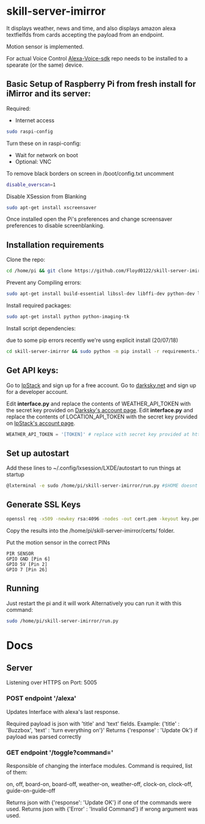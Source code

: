 # skill-server-imirror

It displays weather, news and time, and also displays amazon alexa textfielfds
 from cards accepting the payload from an endpoint.

Motion sensor is implemented.

For actual Voice Control [Alexa-Voice-sdk](https://github.com/Floyd0122/avs-device-sdk) repo needs to be installed to a spearate (or the same) device.


## Basic Setup of Raspberry Pi from fresh install for iMirror and its server:


Required: 
* Internet access

```bash
sudo raspi-config
```
Turn these on in raspi-config: 

* Wait for network on boot
* Optional: VNC

To remove black borders on screen
in /boot/config.txt uncomment 
```bash
disable_overscan=1
```

Disable XSession from Blanking  
```bash
sudo apt-get install xscreensaver
```
Once installed open the Pi's preferences and change screensaver preferences to disable screenblanking.

## Installation requirements

Clone the repo:
```bash
cd /home/pi && git clone https://github.com/Floyd0122/skill-server-imirror.git
```
Prevent any Compiling errors:
```bash
sudo apt-get install build-essential libssl-dev libffi-dev python-dev libglib2.0-dev
```
Install required packages:
```bash
sudo apt-get install python python-imaging-tk
```


Install script dependencies:

due to some pip errors recently we're usng explicit install (20/07/18)

```bash
cd skill-server-imirror && sudo python -m pip install -r requirements.txt
```

## Get API keys:
Go to [IpStack](https://ipstack.com/signup/free) and sign up for a free account.
Go to [darksky.net](https://darksky.net/dev/) and sign up for a developer account. 

Edit **interface.py** and replace the contents of WEATHER_API_TOKEN with the secret key provided on [Darksky's account page](https://darksky.net/dev/account/).
Edit **interface.py** and replace the contents of LOCATION_API_TOKEN with the secret key provided on [IpStack's account page](https://ipstack.com/quickstart/).
```python
WEATHER_API_TOKEN = '[TOKEN]' # replace with secret key provided at https://darksky.net/dev/account/
```

## Set up autostart
Add these lines to ~/.config/lxsession/LXDE/autostart to run things at startup
```bash
@lxterminal -e sudo /home/pi/skill-server-imirror/run.py #$HOME doesnt work
```

## Generate SSL Keys
```bash
openssl req -x509 -newkey rsa:4096 -nodes -out cert.pem -keyout key.pem -days 365
```
Copy the results into the /home/pi/skill-server-imirror/certs/ folder.

Put the motion sensor in the correct PINs
```
PIR SENSOR
GPIO GND [Pin 6]
GPIO 5V [Pin 2]
GPIO 7 [Pin 26]
```

## Running
Just restart the pi and it will work
Alternatively you can run it with this command:
```bash
sudo /home/pi/skill-server-imirror/run.py
```

# Docs
## Server

Listening over HTTPS on Port: 5005

### POST endpoint '/alexa'
Updates Interface with alexa's last response.


Required payload is json with 'title' and 'text' fields. Example: {'title' : 'Buzzbox', 'text' : 'turn everything on'}'
Returns {'response' : 'Update Ok'} if payload was parsed correctly

### GET endpoint '/toggle?command='
Responsible of changing the interface modules. Command is required, list of them:

on, off, board-on, board-off, weather-on, weather-off, clock-on, clock-off, guide-on-guide-off


Returns json with {'response': 'Update OK'} if one of the commands were used.
Returns json with {'Error' : 'Invalid Command'} if wrong argument was used.

